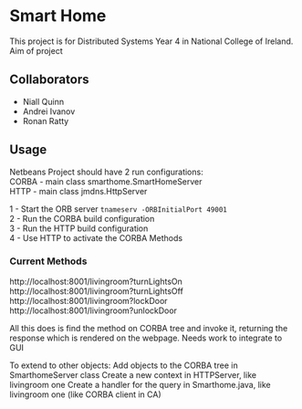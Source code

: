 # Smart Home
This project is for Distributed Systems Year 4 in National College of Ireland. Aim of project 

## Collaborators
- Niall Quinn 
- Andrei Ivanov 
- Ronan Ratty 

## Usage
Netbeans Project should have 2 run configurations:  
CORBA - main class smarthome.SmartHomeServer  
HTTP - main class jmdns.HttpServer  

1 - Start the ORB server `tnameserv -ORBInitialPort 49001`  
2 - Run the CORBA build configuration  
3 - Run the HTTP build configuration  
4 - Use HTTP to activate the CORBA Methods  

### Current Methods
http://localhost:8001/livingroom?turnLightsOn  
http://localhost:8001/livingroom?turnLightsOff  
http://localhost:8001/livingroom?lockDoor  
http://localhost:8001/livingroom?unlockDoor  

All this does is find the method on CORBA tree and invoke it, returning the response which is rendered on the webpage. Needs work to integrate to GUI

To extend to other objects:
Add objects to the CORBA tree in SmarthomeServer class
Create a new context in HTTPServer, like livingroom one
Create a handler for the query in Smarthome.java, like livingroom one (like CORBA client in CA)
